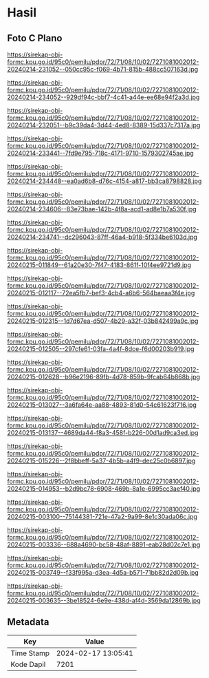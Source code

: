 # Hasil

## Foto C Plano

https://sirekap-obj-formc.kpu.go.id/95c0/pemilu/pdpr/72/71/08/10/02/7271081002012-20240214-231052--050cc95c-f069-4b71-815b-488cc507163d.jpg

https://sirekap-obj-formc.kpu.go.id/95c0/pemilu/pdpr/72/71/08/10/02/7271081002012-20240214-234052--929df94c-bbf7-4c41-a44e-ee68e94f2a3d.jpg

https://sirekap-obj-formc.kpu.go.id/95c0/pemilu/pdpr/72/71/08/10/02/7271081002012-20240214-232051--b9c39da4-3d44-4ed8-8389-15d337c7317a.jpg

https://sirekap-obj-formc.kpu.go.id/95c0/pemilu/pdpr/72/71/08/10/02/7271081002012-20240214-233441--7fd9e795-718c-4171-9710-1579302745ae.jpg

https://sirekap-obj-formc.kpu.go.id/95c0/pemilu/pdpr/72/71/08/10/02/7271081002012-20240214-234448--ea0ad6b8-d76c-4154-a817-bb3ca8798828.jpg

https://sirekap-obj-formc.kpu.go.id/95c0/pemilu/pdpr/72/71/08/10/02/7271081002012-20240214-234606--83e73bae-142b-4f8a-acd1-ad8e1b7a530f.jpg

https://sirekap-obj-formc.kpu.go.id/95c0/pemilu/pdpr/72/71/08/10/02/7271081002012-20240214-234741--dc296043-87ff-46a4-b918-5f334be6103d.jpg

https://sirekap-obj-formc.kpu.go.id/95c0/pemilu/pdpr/72/71/08/10/02/7271081002012-20240215-011849--61a20e30-7f47-4183-861f-10f4ee9721d9.jpg

https://sirekap-obj-formc.kpu.go.id/95c0/pemilu/pdpr/72/71/08/10/02/7271081002012-20240215-012117--72ea5fb7-bef3-4cb4-a6b6-564baeaa3f4e.jpg

https://sirekap-obj-formc.kpu.go.id/95c0/pemilu/pdpr/72/71/08/10/02/7271081002012-20240215-012315--1d7d67ea-d507-4b29-a32f-03b842499a9c.jpg

https://sirekap-obj-formc.kpu.go.id/95c0/pemilu/pdpr/72/71/08/10/02/7271081002012-20240215-012505--297cfe61-03fa-4a4f-8dce-f6d00203b919.jpg

https://sirekap-obj-formc.kpu.go.id/95c0/pemilu/pdpr/72/71/08/10/02/7271081002012-20240215-012628--b96e2196-89fb-4d78-859b-9fcab64b868b.jpg

https://sirekap-obj-formc.kpu.go.id/95c0/pemilu/pdpr/72/71/08/10/02/7271081002012-20240215-013027--3a6fa64e-aa88-4893-81d0-54c61623f716.jpg

https://sirekap-obj-formc.kpu.go.id/95c0/pemilu/pdpr/72/71/08/10/02/7271081002012-20240215-013137--4689da44-f8a3-458f-b226-00d1ad9ca3ed.jpg

https://sirekap-obj-formc.kpu.go.id/95c0/pemilu/pdpr/72/71/08/10/02/7271081002012-20240215-015226--2f8bbeff-5a37-4b5b-a4f9-dec25c0b6897.jpg

https://sirekap-obj-formc.kpu.go.id/95c0/pemilu/pdpr/72/71/08/10/02/7271081002012-20240215-014953--b2d9bc78-6908-469b-8a1e-6995cc3aef40.jpg

https://sirekap-obj-formc.kpu.go.id/95c0/pemilu/pdpr/72/71/08/10/02/7271081002012-20240215-003100--75144381-721e-47a2-9a99-8e1c30ada06c.jpg

https://sirekap-obj-formc.kpu.go.id/95c0/pemilu/pdpr/72/71/08/10/02/7271081002012-20240215-003336--688a4690-bc58-48af-8891-eab28d02c7e1.jpg

https://sirekap-obj-formc.kpu.go.id/95c0/pemilu/pdpr/72/71/08/10/02/7271081002012-20240215-003749--f33f995a-d3ea-4d5a-b571-71bb82d2d09b.jpg

https://sirekap-obj-formc.kpu.go.id/95c0/pemilu/pdpr/72/71/08/10/02/7271081002012-20240215-003635--3be18524-6e9e-438d-af4d-3569da12869b.jpg


## Metadata

| Key        | Value               |
| ---------- | ------------------- |
| Time Stamp | 2024-02-17 13:05:41 |
| Kode Dapil | 7201                |




